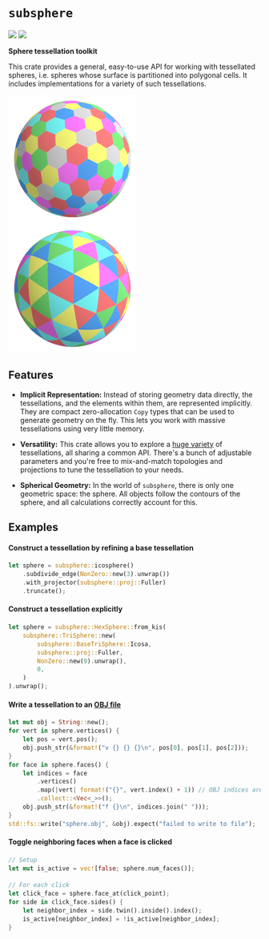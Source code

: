 # `subsphere` 
[![](https://img.shields.io/crates/v/subsphere.svg)](https://crates.io/crates/subsphere)
[![](https://docs.rs/subsphere/badge.svg)](https://docs.rs/subsphere/)

**Sphere tessellation toolkit**

This crate provides a general, easy-to-use API for working with tessellated spheres, i.e. spheres
whose surface is partitioned into polygonal cells. It includes implementations for a variety of
such tessellations.

![Example hexagonal tessellation](https://github.com/dzamkov/subsphere/blob/master/render/out/hexsphere_icosa_fuller_8_2.png?raw=true)
![Example triangular tessellation](https://github.com/dzamkov/subsphere/blob/master/render/out/trisphere_icosa_fuller_3_1.png?raw=true)

## Features

* **Implicit Representation:** Instead of storing geometry data directly, the
tessellations, and the elements within them, are represented implicitly. They are compact
zero-allocation `Copy` types that can be used to generate geometry on the fly. This lets you work
with massive tessellations using very little memory.

* **Versatility:** This crate allows you to explore a
[huge variety](https://github.com/dzamkov/subsphere/blob/master/catalog.md) of tessellations, all sharing a
common API. There's a bunch of adjustable parameters and you're free to mix-and-match topologies
and projections to tune the tessellation to your needs.

* **Spherical Geometry:** In the world of `subsphere`, there is only one geometric space: the
sphere. All objects follow the contours of the sphere, and all calculations correctly account for
this.

## Examples

#### Construct a tessellation by refining a base tessellation

```rust
let sphere = subsphere::icosphere()
    .subdivide_edge(NonZero::new(3).unwrap())
    .with_projector(subsphere::proj::Fuller)
    .truncate();
```

#### Construct a tessellation explicitly

```rust
let sphere = subsphere::HexSphere::from_kis(
    subsphere::TriSphere::new(
        subsphere::BaseTriSphere::Icosa,
        subsphere::proj::Fuller,
        NonZero::new(9).unwrap(),
        0,
    )
).unwrap();
```

#### Write a tessellation to an [OBJ file](https://en.wikipedia.org/wiki/Wavefront_.obj_file)

```rust
let mut obj = String::new();
for vert in sphere.vertices() {
    let pos = vert.pos();
    obj.push_str(&format!("v {} {} {}\n", pos[0], pos[1], pos[2]));
}
for face in sphere.faces() {
    let indices = face
        .vertices()
        .map(|vert| format!("{}", vert.index() + 1)) // OBJ indices are 1-based
        .collect::<Vec<_>>();
    obj.push_str(&format!("f {}\n", indices.join(" ")));
}
std::fs::write("sphere.obj", &obj).expect("failed to write to file");
```

#### Toggle neighboring faces when a face is clicked

```rust
// Setup
let mut is_active = vec![false; sphere.num_faces()];

// For each click
let click_face = sphere.face_at(click_point);
for side in click_face.sides() {
    let neighbor_index = side.twin().inside().index();
    is_active[neighbor_index] = !is_active[neighbor_index];
}
```